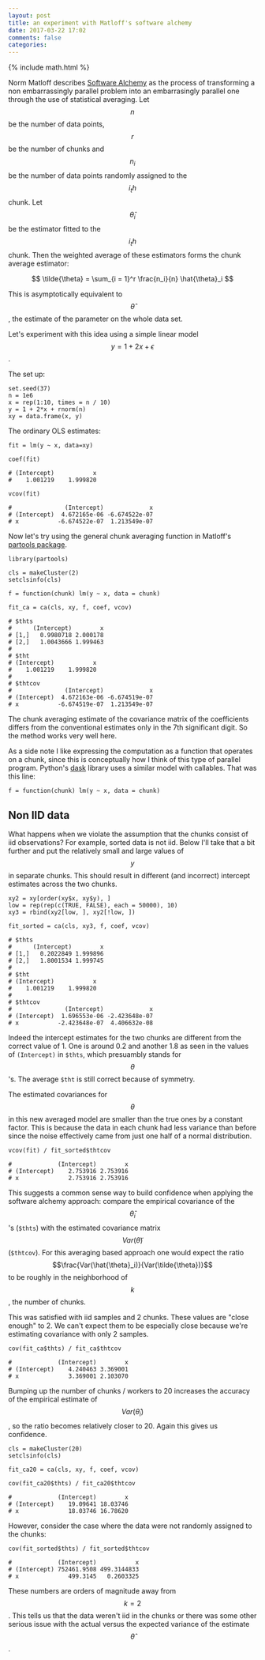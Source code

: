 ```yaml
---
layout: post
title: an experiment with Matloff's software alchemy
date: 2017-03-22 17:02
comments: false
categories: 
---
```


{% include math.html %}

Norm Matloff describes [Software Alchemy](https://arxiv.org/abs/1409.5827)
as the process of transforming a non embarrassingly parallel problem into
an embarrasingly parallel one through the use of statistical averaging.
Let $$n$$ be the number of data points, $$r$$ be the number of chunks and
$$n_i$$ be the number of data points randomly assigned to the $$i_th$$ chunk. Let
$$\hat{\theta}_i$$ be the estimator fitted to the $$i_th$$ chunk.  Then the
weighted average of these estimators forms the chunk average estimator:

$$
\tilde{\theta} = \sum_{i = 1}^r \frac{n_i}{n} \hat{\theta}_i
$$

This is asymptotically equivalent to $$\hat{\theta}$$, the estimate
of the parameter on the whole data set.

Let's experiment with this idea using a simple linear model $$y = 1 + 2x +
\epsilon$$.

The set up:
```
set.seed(37)
n = 1e6
x = rep(1:10, times = n / 10)
y = 1 + 2*x + rnorm(n)
xy = data.frame(x, y)
```

The ordinary OLS estimates:

```
fit = lm(y ~ x, data=xy)

coef(fit)

# (Intercept)           x
#    1.001219    1.999820

vcov(fit)

#               (Intercept)             x
# (Intercept)  4.672165e-06 -6.674522e-07
# x           -6.674522e-07  1.213549e-07
```

Now let's try using the general chunk averaging function in Matloff's
[partools package](https://cran.r-project.org/package=partools).

```
library(partools)

cls = makeCluster(2)
setclsinfo(cls)

f = function(chunk) lm(y ~ x, data = chunk)

fit_ca = ca(cls, xy, f, coef, vcov)

# $thts
#      (Intercept)        x
# [1,]   0.9980718 2.000178
# [2,]   1.0043666 1.999463
# 
# $tht
# (Intercept)           x
#    1.001219    1.999820
# 
# $thtcov
#               (Intercept)             x
# (Intercept)  4.672163e-06 -6.674519e-07
# x           -6.674519e-07  1.213549e-07
```

The chunk averaging estimate of the covariance matrix of the coefficients differs
from the conventional estimates only in the 7th significant digit. So the
method works very well here.

As a side note I like expressing the computation as a function that
operates on a chunk, since this is conceptually how I think of this type
of parallel program. Python's [dask](http://dask.pydata.org/en/latest/spec.html)
library uses a similar model with callables. That was this line:
```
f = function(chunk) lm(y ~ x, data = chunk)
```

## Non IID data

What happens when we violate the assumption that the chunks consist of
iid observations? For example, sorted data is not iid. Below I'll take that
a bit further and put the relatively small and large values of $$y$$ in
separate chunks. This should result in different (and incorrect) intercept estimates across
the two chunks.

```
xy2 = xy[order(xy$x, xy$y), ]
low = rep(rep(c(TRUE, FALSE), each = 50000), 10)
xy3 = rbind(xy2[low, ], xy2[!low, ])

fit_sorted = ca(cls, xy3, f, coef, vcov)

# $thts
#      (Intercept)        x
# [1,]   0.2022849 1.999896
# [2,]   1.8001534 1.999745
# 
# $tht
# (Intercept)           x
#    1.001219    1.999820
# 
# $thtcov
#               (Intercept)             x
# (Intercept)  1.696553e-06 -2.423648e-07
# x           -2.423648e-07  4.406632e-08
```

Indeed the intercept estimates for the two chunks are different from the
correct value of 1. One is around 0.2 and another 1.8 as seen in the values
of `(Intercept)` in `$thts`, which presuambly stands for $$\theta$$'s.  The
average `$tht` is still correct because of symmetry. 

The estimated covariances for $$\theta$$ in this new averaged model are
smaller than the true ones by a constant factor. This is because the data
in each chunk had less variance than before since the noise effectively
came from just one half of a normal distribution.

```
vcov(fit) / fit_sorted$thtcov

#             (Intercept)        x
# (Intercept)    2.753916 2.753916
# x              2.753916 2.753916
```

This suggests a common sense way to build confidence when applying 
the software alchemy approach: compare the empirical covariance of the
$$\hat{\theta}_i$$'s (`$thts`) with the estimated covariance matrix
$$Var(\tilde{\theta})$$ (`$thtcov`). For this averaging based
approach one would expect the ratio $$\frac{Var(\hat{\theta}_i)}{Var(\tilde{\theta})}$$ to be 
roughly in the neighborhood of $$k$$, the number of chunks.

This was satisfied with iid samples and 2 chunks. These values are "close
enough" to 2. We can't expect them to be especially close because we're estimating covariance
with only 2 samples.

```
cov(fit_ca$thts) / fit_ca$thtcov

#             (Intercept)        x
# (Intercept)    4.240463 3.369001
# x              3.369001 2.103070
```

Bumping up the number of chunks / workers to 20 increases the accuracy of the
empirical estimate of $$Var(\hat{\theta}_i)$$, so the ratio becomes relatively closer to 20.
Again this gives us confidence.

```
cls = makeCluster(20)
setclsinfo(cls)

fit_ca20 = ca(cls, xy, f, coef, vcov)

cov(fit_ca20$thts) / fit_ca20$thtcov

#             (Intercept)        x
# (Intercept)    19.09641 18.03746
# x              18.03746 16.78620
```

However, consider the case where the data were not randomly assigned to the chunks:

```
cov(fit_sorted$thts) / fit_sorted$thtcov

#             (Intercept)           x
# (Intercept) 752461.9508 499.3144833
# x              499.3145   0.2603325
```

These numbers are orders of magnitude away from $$k = 2$$. This tells us
that the data weren't iid in the chunks or there was some other serious
issue with the actual versus the expected variance of the estimate
$$\hat{\theta}$$.
